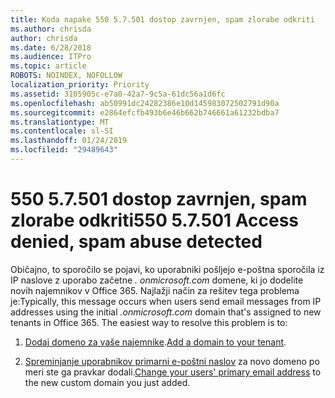 ```yaml
---
title: Koda napake 550 5.7.501 dostop zavrnjen, spam zlorabe odkriti
ms.author: chrisda
author: chrisda
ms.date: 6/28/2018
ms.audience: ITPro
ms.topic: article
ROBOTS: NOINDEX, NOFOLLOW
localization_priority: Priority
ms.assetid: 3105905c-e7a0-42a7-9c5a-61dc56a1d6fc
ms.openlocfilehash: ab50991dc24282386e10d145983072502791d90a
ms.sourcegitcommit: e2864efcfb493b6e46b662b746661a61232bdba7
ms.translationtype: MT
ms.contentlocale: sl-SI
ms.lasthandoff: 01/24/2019
ms.locfileid: "29489643"
---
```

# <a name="550-57501-access-denied-spam-abuse-detected"></a><span data-ttu-id="71bc3-102">550 5.7.501 dostop zavrnjen, spam zlorabe odkriti</span><span class="sxs-lookup"><span data-stu-id="71bc3-102">550 5.7.501 Access denied, spam abuse detected</span></span>

<span data-ttu-id="71bc3-p101">Običajno, to sporočilo se pojavi, ko uporabniki pošljejo e-poštna sporočila iz IP naslove z uporabo začetne *. onmicrosoft.com* domene, ki jo dodelite novih najemnikov v Office 365. Najlažji način za rešitev tega problema je:</span><span class="sxs-lookup"><span data-stu-id="71bc3-p101">Typically, this message occurs when users send email messages from IP addresses using the initial  *.onmicrosoft.com*  domain that's assigned to new tenants in Office 365. The easiest way to resolve this problem is to:</span></span> 
  
1. <span data-ttu-id="71bc3-105">[Dodaj domeno za vaše najemnike](https://support.office.com/article/6383f56d-3d09-4dcb-9b41-b5f5a5efd611.aspx).</span><span class="sxs-lookup"><span data-stu-id="71bc3-105">[Add a domain to your tenant](https://support.office.com/article/6383f56d-3d09-4dcb-9b41-b5f5a5efd611.aspx).</span></span>
    
2. <span data-ttu-id="71bc3-106">[Spreminjanje uporabnikov primarni e-poštni naslov](https://support.office.com/article/fb5ac074-e203-4e1f-9843-b9d1a3e03297.aspx) za novo domeno po meri ste ga pravkar dodali.</span><span class="sxs-lookup"><span data-stu-id="71bc3-106">[Change your users' primary email address](https://support.office.com/article/fb5ac074-e203-4e1f-9843-b9d1a3e03297.aspx) to the new custom domain you just added.</span></span> 
    

